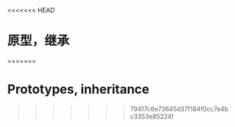 <<<<<<< HEAD
# 原型，继承
=======
# Prototypes, inheritance
>>>>>>> 79417c6e73645d37f184f0cc7e4bc3353e85224f
